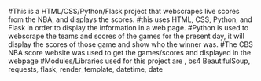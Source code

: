 #This is a HTML/CSS/Python/Flask project that webscrapes live scores from the NBA, and displays the scores.
#this uses HTML, CSS, Python, and Flask in order to display the information in a web page.
#Python is used to webscrape the teams and scores of the games for the present day, it will display the scores of those game and show who the winner was.
#The CBS NBA score website was used to get the games/scores and displayed in the webpage
#Modules/Libraries used for this project are , bs4 BeautifulSoup, requests, flask, render_template, datetime, date
